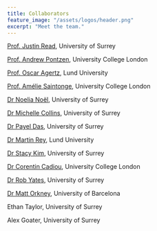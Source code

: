 ```yaml
---
title: Collaborators
feature_image: "/assets/logos/header.png"
excerpt: "Meet the team."
---
```


<!-- {% include figure.html image="/assets/headshots/justin.png" alt="Justin Read" width="300" %} -->
<!-- {% include figure.html image="/assets/headshots/andrew.png" alt="Andrew Pontzen" width="300" %} -->
<!-- {% include figure.html image="/assets/headshots/oscar.png" alt="Oscar Agertz" width="300" %} -->
<!-- {% include figure.html image="/assets/headshots/martin.png" alt="<Martin Rey" width="300" %} -->
<!-- {% include figure.html image="/assets/headshots/stacy.png" alt="Stacy Kim" width="300" %} -->

<a href="http://personal.ph.surrey.ac.uk/~jr0018/">Prof. Justin Read</a>, University of Surrey

<a href="https://www.pontzen.co.uk/">Prof. Andrew Pontzen</a>, University College London

<a href="http://www.astro.lu.se/~oscar/">Prof. Oscar Agertz</a>, Lund University

<a href="http://www.star.ucl.ac.uk/~amelie/">Prof. Am&eacute;lie Saintonge</a>, University College London

<a href="https://www.surrey.ac.uk/people/noelia-e-d-noel">Dr Noelia No&euml;l</a>, University of Surrey

<a href="https://astromichelle.wordpress.com/">Dr Michelle Collins</a>, University of Surrey

<a href="https://drpayeldas.com/">Dr Payel Das</a>, University of Surrey

<a href="https://martin-rey.github.io/">Dr Martin Rey</a>, Lund University

<a href="http://stacykim.github.io/">Dr Stacy Kim</a>, University of Surrey

<a href="https://cphyc.github.io/">Dr Corentin Cadiou</a>, University College London

<a href="https://robyatesastro.wixsite.com/robyates">Dr Rob Yates</a>, University of Surrey

<a href="https://www.surrey.ac.uk/people/matthew-orkney">Dr Matt Orkney</a>, University of Barcelona

Ethan Taylor, University of Surrey

Alex Goater, University of Surrey

